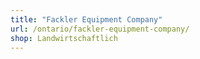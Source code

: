 ```yaml
---
title: "Fackler Equipment Company"
url: /ontario/fackler-equipment-company/
shop: Landwirtschaftlich
---
```


